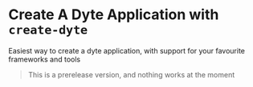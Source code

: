 # Create A Dyte Application with `create-dyte`

Easiest way to create a dyte application, with support for your favourite frameworks and tools

> This is a prerelease version, and nothing works at the moment